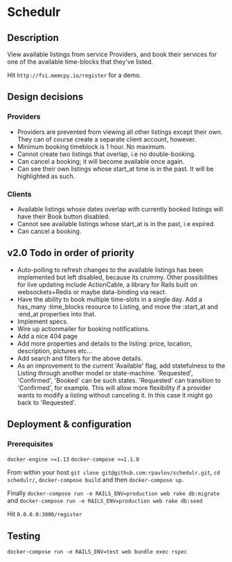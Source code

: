 # Schedulr

## Description

View available listings from service Providers, and book their services for one of the available time-blocks that they've listed. 

Hit `http://fsi.memcpy.io/register` for a demo.

## Design decisions

### Providers
* Providers are prevented from viewing all other listings except their own. They can of course create a separate client account, however.
* Minimum booking timeblock is 1 hour. No maximum.
* Cannot create two listings that overlap, i.e no double-booking.
* Can cancel a booking; it will become available once again.
* Can see their own listings whose start_at time is in the past. It will be highlighted as such.

### Clients
* Available listings whose dates overlap with currently booked listings will have their Book button disabled.
* Cannot see available listings whose start_at is in the past, i.e expired.
* Can cancel a booking.

## v2.0 Todo in order of priority

* Auto-polling to refresh changes to the available listings has been implemented but left disabled, because its crummy. Other possibilities for live updating include ActionCable, a library for Rails built on websockets+Redis or maybe data-binding via react.
* Have the ability to book multiple time-slots in a single day. Add a has_many :time_blocks resource to Listing, and move the :start_at and :end_at properties into that. 
* Implement specs.
* Wire up actionmailer for booking notifications.
* Add a nice 404 page
* Add more properties and details to the listing: price, location, description, pictures etc...
* Add search and filters for the above details.
* As an improvement to the current 'Available' flag, add statefulness to the Listing through another model or state-machine. 'Requested', 'Confirmed', 'Booked' can be such states. 'Requested' can transition to 'Confirmed', for example. This will allow more flexibility if a provider wants to modify a listing without canceling it. In this case it might go back to 'Requested'.

## Deployment & configuration

### Prerequisites

`docker-engine >=1.13`
`docker-compose >=1.1.0`

From within your host `git clone git@github.com:rpavlov/schedulr.git`, 
`cd schedulr/`, `docker-compose build` and then `docker-compose up`.

Finally `docker-compose run -e RAILS_ENV=production web rake db:migrate` and `docker-compose run -e RAILS_ENV=production web rake db:seed`

Hit `0.0.0.0:3000/register`

## Testing

`docker-compose run -e RAILS_ENV=test web bundle exec rspec`
